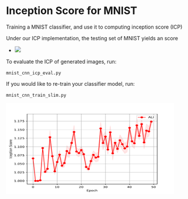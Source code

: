 # Inception Score for MNIST

Training a MNIST classifier, and use it to computing inception score (ICP)

Under our ICP implementation, the testing set of MNIST yields an score 

- <img src="https://latex.codecogs.com/gif.latex?9.8793 $\pm$ 0.0614" />

To evaluate the ICP of generated images, run:

    mnist_cnn_icp_eval.py
    
    
If you would like to re-train your classifier model, run:

    mnist_cnn_train_slim.py
    
    
<img src="icp_plot.pdf" data-canonical-src="icp_plot.pdf" width="460" height="250" />
